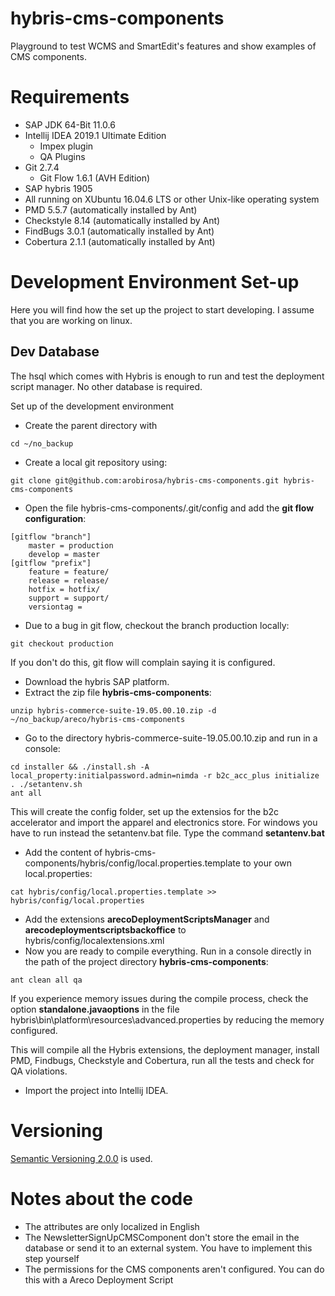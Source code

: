 # hybris-cms-components

Playground to test WCMS and SmartEdit's features and show examples of CMS components.

# Requirements
* SAP JDK 64-Bit 11.0.6
* Intellij IDEA 2019.1 Ultimate Edition
    * Impex plugin 
    * QA Plugins
* Git 2.7.4
   * Git Flow 1.6.1 (AVH Edition)
* SAP hybris 1905
* All running on XUbuntu 16.04.6 LTS or other Unix-like operating system
* PMD 5.5.7 (automatically installed by Ant)
* Checkstyle 8.14 (automatically installed by Ant)
* FindBugs 3.0.1  (automatically installed by Ant)
* Cobertura 2.1.1 (automatically installed by Ant)

# Development Environment Set-up

Here you will find how the set up the project to start developing. I assume that you are working on linux.

## Dev Database
The hsql which comes with Hybris is enough to run and test the deployment script manager. No other database is required.

Set up of the development environment
* Create the parent directory with
```
cd ~/no_backup
```
* Create a local git repository using:
```
git clone git@github.com:arobirosa/hybris-cms-components.git hybris-cms-components
```
* Open the file hybris-cms-components/.git/config and add the **git flow configuration**:
```
[gitflow "branch"]
	master = production
	develop = master
[gitflow "prefix"]
	feature = feature/
	release = release/
	hotfix = hotfix/
	support = support/
	versiontag = 
```
* Due to a bug in git flow, checkout the branch production locally:
```
git checkout production 
```
If you don't do this, git flow will complain saying it is configured.

* Download the hybris SAP platform.
* Extract the zip file **hybris-cms-components**:
```
unzip hybris-commerce-suite-19.05.00.10.zip -d ~/no_backup/areco/hybris-cms-components
```
* Go to the directory hybris-commerce-suite-19.05.00.10.zip and run in a console:
```
cd installer && ./install.sh -A local_property:initialpassword.admin=nimda -r b2c_acc_plus initialize
. ./setantenv.sh
ant all
```
This will create the config folder, set up the extensios for the b2c accelerator and import the apparel and electronics store. For windows you have to run instead the setantenv.bat file. Type the command **setantenv.bat**


* Add the content of hybris-cms-components/hybris/config/local.properties.template to your own local.properties:
```
cat hybris/config/local.properties.template >> hybris/config/local.properties
```

* Add the extensions **arecoDeploymentScriptsManager** and **arecodeploymentscriptsbackoffice** to hybris/config/localextensions.xml
* Now you are ready to compile everything. Run in a console directly in the path of the project directory **hybris-cms-components**:
~~~~~~
ant clean all qa
~~~~~~

If you experience memory issues during the compile process, check the option **standalone.javaoptions** in the file hybris\bin\platform\resources\advanced.properties by reducing the memory configured.

This will compile all the Hybris extensions, the deployment manager, install PMD, Findbugs, Checkstyle and Cobertura, run all the tests and check for QA violations.

* Import the project into Intellij IDEA.

# Versioning
[Semantic Versioning 2.0.0](http://semver.org/) is used.

# Notes about the code
* The attributes are only localized in English
* The NewsletterSignUpCMSComponent don't store the email in the database or send it to an external system. You have to implement this step yourself
* The permissions for the CMS components aren't configured. You can do this with a Areco Deployment Script 
